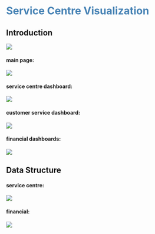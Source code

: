 # <font color="steelblue">Service Centre Visualization</font>
## Introduction
![](https://s1.ax1x.com/2022/09/22/xFD23F.png)
#### main page:
![](https://s1.ax1x.com/2022/09/22/xFD6hT.png)
#### service centre dashboard:
![](https://s1.ax1x.com/2022/09/22/xFDyNV.png)
#### customer service dashboard:
![](https://s1.ax1x.com/2022/09/22/xFDg9U.png)
#### financial dashboards:
![](https://s1.ax1x.com/2022/09/22/xFDsA0.png)
## Data Structure
#### service centre:
![](https://s1.ax1x.com/2022/09/22/xFDRc4.png)
#### financial:
![](https://s1.ax1x.com/2022/09/22/xFDWjJ.png)